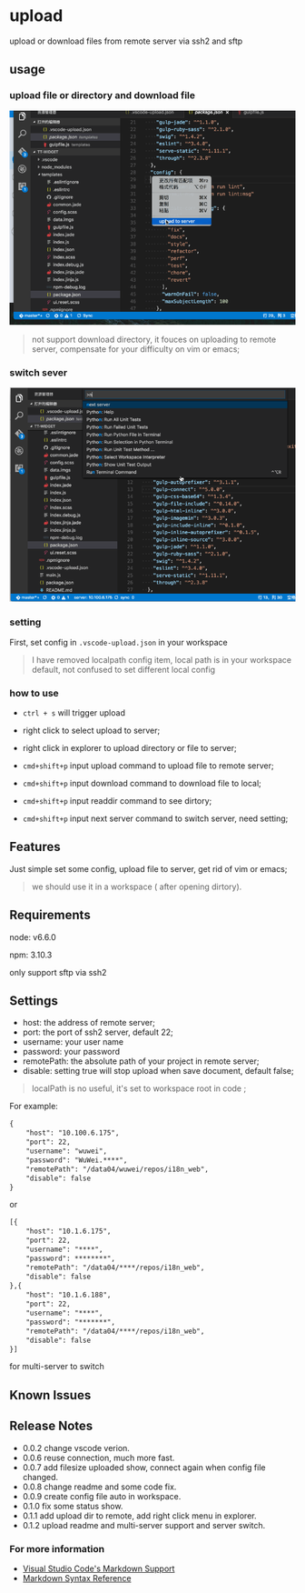 # upload

upload or download files from remote server via ssh2 and sftp

## usage

### upload file or directory and download file

![usage](./upload.gif)

> not support download directory, it fouces on uploading to remote server, 
compensate for your difficulty on vim or emacs;

### switch sever

![switch](./switch.gif)

### setting
First, set config in `.vscode-upload.json` in your workspace

> I have removed localpath config item, local path is in your workspace default, not confused to set different local config

### how to use

* `ctrl + s` will trigger upload

* right click to select upload to server;

* right click in explorer to upload directory or file to server;

* `cmd+shift+p` input upload command to upload file to remote server;

* `cmd+shift+p` input download command to download file to local;

* `cmd+shift+p` input readdir command to see dirtory;

* `cmd+shift+p` input next server command to switch server, need setting;

## Features

Just simple set some config, upload file to server, get rid of vim or emacs;

> we should use it in a workspace ( after opening dirtory).

## Requirements

node: v6.6.0

npm: 3.10.3

only support sftp via ssh2

## Settings

* host: the address of remote server;
* port: the port of ssh2 server, default 22;
* username: your user name
* password: your password
* remotePath: the absolute path of your project in remote server;
* disable: setting true will stop upload when save document, default false;

> localPath is no useful, it's set to workspace root in code ;

For example:

```
{
    "host": "10.100.6.175",
    "port": 22,
    "username": "wuwei",
    "password": "WuWei.****",
    "remotePath": "/data04/wuwei/repos/i18n_web",
    "disable": false
}
```
or
```
[{
    "host": "10.1.6.175",
    "port": 22,
    "username": "****",
    "password": ********",
    "remotePath": "/data04/****/repos/i18n_web",
    "disable": false
},{
    "host": "10.1.6.188",
    "port": 22,
    "username": "****",
    "password": "*******",
    "remotePath": "/data04/****/repos/i18n_web",
    "disable": false
}]
```
for multi-server to switch

## Known Issues

## Release Notes

* 0.0.2 change vscode verion.
* 0.0.6 reuse connection, much more fast.
* 0.0.7 add filesize uploaded show, connect again when config file changed.
* 0.0.8 change readme and some code fix.
* 0.0.9 create config file auto in workspace.
* 0.1.0 fix some status show.
* 0.1.1 add upload dir to remote, add right click menu in explorer.
* 0.1.2 upload readme and multi-server support and server switch.

### For more information

* [Visual Studio Code's Markdown Support](http://code.visualstudio.com/docs/languages/markdown)
* [Markdown Syntax Reference](https://help.github.com/articles/markdown-basics/)

